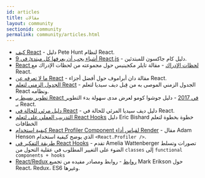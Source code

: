 ```yaml
---
id: articles
title: مقالات
layout: community
sectionid: community
permalink: community/articles.html
---
```


- [كيف React](https://github.com/petehunt/react-howto) - دليل Pete Hunt لنظام React.
- [9 أشياء يجب أن يعرفها كل مبتدئ في React.js](https://camjackson.net/post/9-things-every-reactjs-beginner-should-know) - دليل كام جاكسون للمبتدئين.
- [React لحظات الإدراك](https://tylermcginnis.com/react-aha-moments/) - مقالة تايلر مكجينيس حول مجموعته من لحظات الإدراك مع React.
- [ما لا تعرفه عن React](https://medium.com/@dan_abramov/youre-missing-the-point-of-react-a20e34a51e1a) - مقالة دان أبراموف حول أفضل أجزاء React.
- [الجدول الزمني لتعلم React](https://daveceddia.com/timeline-for-learning-react/) - الجدول الزمني الموصى به من قِبل ديف سيديا لتعلم React ونظامه.
- [تطوير بسيط بـ React في 2017](https://hackernoon.com/simple-react-development-in-2017-113bd563691f) - دليل جوشوا كومو لعرض مدى سهولة بدء التطوير بـ React.
- [دليل مرئي للحالة في React](https://daveceddia.com/visual-guide-to-state-in-react/) - دليل ديف سيديا المرئي للحالة في React.
- [التدريب العملي على لتعلم React Hooks](https://www.telerik.com/kendo-react-ui/react-hooks-guide/) دليل Eric Bishard خطوة بخطوة لتعلم الخطافات
- [كيفية استخدام React Profiler Component لقياس أداء Render](https://medium.com/@adamhenson/how-to-use-the-react-profiler-component-to-measure-performance-improvements-from-hooks-d43b7092d7a8) - مقال Adam Henson الذي يوضح كيفية استخدام `<React.Profiler />`.
- [طريقة التفكير في React Hooks](https://wattenberger.com/blog/react-hooks) - تقدم Amelia Wattenberger تصورات وتسلط الضوء على التغيير المطلوب في عقلية التحول من `classes` إلى `functional components + hooks`
- [React/Redux روابط](https://github.com/markerikson/react-redux-links) - روابط ومصادر مفيده من تجميع Mark Erikson حول React، Redux، ES6 وغيرها.
